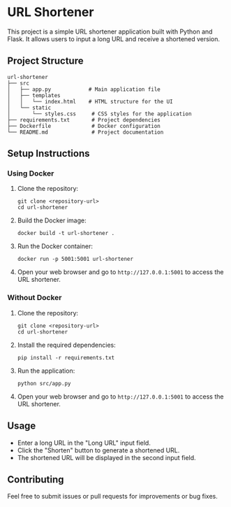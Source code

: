 # URL Shortener

This project is a simple URL shortener application built with Python and Flask. It allows users to input a long URL and receive a shortened version.

## Project Structure

```
url-shortener
├── src
│   ├── app.py            # Main application file
│   ├── templates
│   │   └── index.html    # HTML structure for the UI
│   └── static
│       └── styles.css     # CSS styles for the application
├── requirements.txt       # Project dependencies
├── Dockerfile             # Docker configuration
└── README.md              # Project documentation
```

## Setup Instructions

### Using Docker

1. Clone the repository:
   ```
   git clone <repository-url>
   cd url-shortener
   ```

2. Build the Docker image:
   ```
   docker build -t url-shortener .
   ```

3. Run the Docker container:
   ```
   docker run -p 5001:5001 url-shortener
   ```

4. Open your web browser and go to `http://127.0.0.1:5001` to access the URL shortener.

### Without Docker

1. Clone the repository:
   ```
   git clone <repository-url>
   cd url-shortener
   ```

2. Install the required dependencies:
   ```
   pip install -r requirements.txt
   ```

3. Run the application:
   ```
   python src/app.py
   ```

4. Open your web browser and go to `http://127.0.0.1:5001` to access the URL shortener.

## Usage

- Enter a long URL in the "Long URL" input field.
- Click the "Shorten" button to generate a shortened URL.
- The shortened URL will be displayed in the second input field.

## Contributing

Feel free to submit issues or pull requests for improvements or bug fixes.